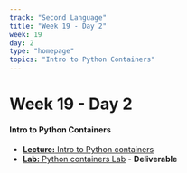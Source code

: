 ```yaml
---
track: "Second Language"
title: "Week 19 - Day 2"
week: 19
day: 2
type: "homepage"
topics: "Intro to Python Containers"
---
```



# Week 19 - Day 2

#### Intro to Python Containers
- [**Lecture:** Intro to Python containers](/second-language/week-19/day-2/lecture-materials/intro-to-python-containers/)
- [**Lab:** Python containers Lab](/second-language/week-19/day-2/labs/python-containers-lab/) - **Deliverable**